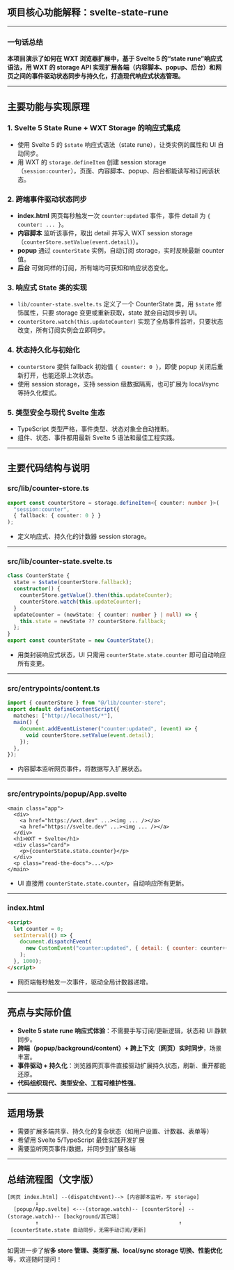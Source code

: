 ## 项目核心功能解释：svelte-state-rune

---

### 一句话总结

**本项目演示了如何在 WXT 浏览器扩展中，基于 Svelte 5 的“state rune”响应式语法，用 WXT 的 storage API 实现扩展各端（内容脚本、popup、后台）和网页之间的事件驱动状态同步与持久化，打造现代响应式状态管理。**

---

## 主要功能与实现原理

### 1. Svelte 5 State Rune + WXT Storage 的响应式集成

- 使用 Svelte 5 的 `$state` 响应式语法（state rune），让类实例的属性和 UI 自动同步。
- 用 WXT 的 `storage.defineItem` 创建 session storage（`session:counter`），页面、内容脚本、popup、后台都能读写和订阅该状态。

### 2. 跨端事件驱动状态同步

- **index.html** 网页每秒触发一次 `counter:updated` 事件，事件 detail 为 `{ counter: ... }`。
- **内容脚本** 监听该事件，取出 detail 并写入 WXT session storage（`counterStore.setValue(event.detail)`）。
- **popup** 通过 `counterState` 实例，自动订阅 storage，实时反映最新 counter 值。
- **后台** 可做同样的订阅，所有端均可获知和响应状态变化。

### 3. 响应式 State 类的实现

- `lib/counter-state.svelte.ts` 定义了一个 CounterState 类，用 `$state` 修饰属性，只要 storage 变更或重新获取，state 就会自动同步到 UI。
- `counterStore.watch(this.updateCounter)` 实现了全局事件监听，只要状态改变，所有订阅实例会立即同步。

### 4. 状态持久化与初始化

- `counterStore` 提供 fallback 初始值 `{ counter: 0 }`，即使 popup 关闭后重新打开，也能还原上次状态。
- 使用 session storage，支持 session 级数据隔离，也可扩展为 local/sync 等持久化模式。

### 5. 类型安全与现代 Svelte 生态

- TypeScript 类型严格，事件类型、状态对象全自动推断。
- 组件、状态、事件都用最新 Svelte 5 语法和最佳工程实践。

---

## 主要代码结构与说明

### src/lib/counter-store.ts

```typescript
export const counterStore = storage.defineItem<{ counter: number }>(
  "session:counter",
  { fallback: { counter: 0 } }
);
```

- 定义响应式、持久化的计数器 session storage。

---

### src/lib/counter-state.svelte.ts

```typescript
class CounterState {
  state = $state(counterStore.fallback);
  constructor() {
    counterStore.getValue().then(this.updateCounter);
    counterStore.watch(this.updateCounter);
  }
  updateCounter = (newState: { counter: number } | null) => {
    this.state = newState ?? counterStore.fallback;
  };
}
export const counterState = new CounterState();
```

- 用类封装响应式状态，UI 只需用 `counterState.state.counter` 即可自动响应所有变更。

---

### src/entrypoints/content.ts

```typescript
import { counterStore } from "@/lib/counter-store";
export default defineContentScript({
  matches: ["http://localhost/*"],
  main() {
    document.addEventListener("counter:updated", (event) => {
      void counterStore.setValue(event.detail);
    });
  },
});
```

- 内容脚本监听网页事件，将数据写入扩展状态。

---

### src/entrypoints/popup/App.svelte

```svelte
<main class="app">
  <div>
    <a href="https://wxt.dev" ...><img ... /></a>
    <a href="https://svelte.dev" ...><img ... /></a>
  </div>
  <h1>WXT + Svelte</h1>
  <div class="card">
    <p>{counterState.state.counter}</p>
  </div>
  <p class="read-the-docs">...</p>
</main>
```

- UI 直接用 `counterState.state.counter`，自动响应所有更新。

---

### index.html

```html
<script>
  let counter = 0;
  setInterval(() => {
    document.dispatchEvent(
      new CustomEvent("counter:updated", { detail: { counter: counter++ } })
    );
  }, 1000);
</script>
```

- 网页端每秒触发一次事件，驱动全局计数器递增。

---

## 亮点与实际价值

- **Svelte 5 state rune 响应式体验**：不需要手写订阅/更新逻辑，状态和 UI 静默同步。
- **跨端（popup/background/content）+ 跨上下文（网页）实时同步**，场景丰富。
- **事件驱动 + 持久化**：浏览器网页事件直接驱动扩展持久状态，刷新、重开都能还原。
- **代码组织现代、类型安全、工程可维护性强**。

---

## 适用场景

- 需要扩展多端共享、持久化的复杂状态（如用户设置、计数器、表单等）
- 希望用 Svelte 5/TypeScript 最佳实践开发扩展
- 需要监听网页事件/数据，并同步到扩展各端

---

## 总结流程图（文字版）

```
[网页 index.html] --(dispatchEvent)--> [内容脚本监听，写 storage]
         ↓                                             ↓
  [popup/App.svelte] <---(storage.watch)-- [counterStore] --(storage.watch)-- [background/其它端]
         ↑                                             ↑
 [counterState.state 自动同步，无需手动订阅/更新]
```

---

如需进一步了解**多 store 管理、类型扩展、local/sync storage 切换、性能优化**等，欢迎随时提问！
